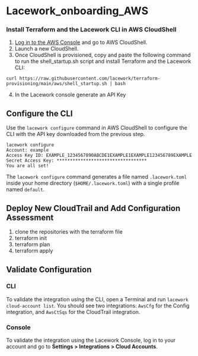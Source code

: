 # Lacework_onboarding_AWS

### Install Terraform and the Lacework CLI in AWS CloudShell
1.   [Log in to the AWS Console](https://signin.aws.amazon.com) and go to AWS CloudShell.
2. Launch a new CloudShell.
3. Once CloudShell is provisioned, copy and paste the following command to run the shell_startup.sh script and install Terraform and the Lacework CLI:
```
curl https://raw.githubusercontent.com/lacework/terraform-provisioning/main/aws/shell_startup.sh | bash
```
4. In the Lacework console generate an API Key
## Configure the CLI
Use the `lacework configure` command in AWS CloudShell to configure the CLI with the API key downloaded from the previous step.
```
lacework configure
Account: example
Access Key ID: EXAMPLE_1234567890ABCDE1EXAMPLE1EXAMPLE123456789EXAMPLE
Secret Access Key: **********************************
You are all set!
```
The `lacework configure` command generates a file named `.lacework.toml` inside your home directory (`$HOME/.lacework.toml`) with a single profile named `default`.
## Deploy New CloudTrail and Add Configuration Assessment
1. clone the repositories with the terraform file
2. terraform init
3. terraform plan
4. terraform apply
## Validate Configuration
### CLI
To validate the integration using the CLI, open a Terminal and run `lacework cloud-account list`. You should see two integrations: `AwsCfg` for the Config integration, and `AwsCtSqs` for the CloudTrail integration.
### Console
To validate the integration using the Lacework Console, log in to your account and go to **Settings > Integrations > Cloud Accounts**.

